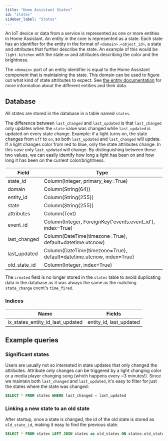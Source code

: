 ```yaml
---
title: "Home Assistant States"
id: "states"
sidebar_label: "States"
---
```


An IoT device or data from a service is represented as one or more entities in Home Assistant. An entity in the core is represented as a state. Each state has an identifier for the entity in the format of `<domain>.<object_id>`, a state and attributes that further describe the state. An example of this would be `light.kitchen` with the state `on` and attributes describing the color and the brightness.

The `<domain>` part of an entity identifier is equal to the Home Assistant component that is maintaining the state. This domain can be used to figure out what kind of state attributes to expect. See [the entity documentation](https://developers.home-assistant.io/docs/core/entity/) for more information about the different entities and their data.

## Database

All states are stored in the database in a table named `states`.

The difference between `last_changed` and `last_updated` is that `last_changed` only updates when the `state` value was changed while `last_updated` is updated on every state change. Example: if a light turns on, the state changes from `off` to `on`, so both `last_updated` and `last_changed` will update. If a light changes color from red to blue, only the state attributes change. In this case only `last_updated` will change. By distinguishing between these two values, we can easily identify how long a light has been on and how long it has been on the current color/brightness.

| Field             | Type                                                                 |
| ----------------- | -------------------------------------------------------------------- |
| state_id          | Column(Integer, primary_key=True)                                    |
| domain            | Column(String(64))                                                   |
| entity_id         | Column(String(255))                                                  |
| state             | Column(String(255))                                                  |
| attributes        | Column(Text)                                                         |
| event_id          | Column(Integer, ForeignKey('events.event_id'), index=True)           |
| last_changed      | Column(DateTime(timezone=True), default=datetime.utcnow)             |
| last_updated      | Column(DateTime(timezone=True), default=datetime.utcnow, index=True) |
| old_state_id      | Column(Integer, index=True)                                          |

The `created` field is no longer stored in the `states` table to avoid duplicating data in the database as it was always the same as the matching `state_change` event's `time_fired`.

### Indices

| Name                             | Fields                  |
| -------------------------------- | ----------------------- |
| ix_states_entity_id_last_updated | entity_id, last_updated |

## Example queries

### Significant states

Users are usually not so interested in state updates that only changed the attributes. Attribute only changes can be triggered by a light changing color or a media player changing song (which happens every ~3 minutes!). Since we maintain both `last_changed` and `last_updated`, it's easy to filter for just the states where the state was changed:

```sql
SELECT * FROM states WHERE last_changed = last_updated
```

### Linking a new state to an old state

After startup, once a state is changed, the id of the old state is stored as `old_state_id`, making it easy to find the previous state.

```sql
SELECT * FROM states LEFT JOIN states as old_states ON states.old_state_id = old_states.state_id
```
